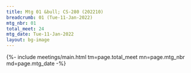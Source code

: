 ```yaml
---
title: Mtg 01 &bull; CS-280 (202210)
breadcrumb: 01 (Tue-11-Jan-2022)
mtg_nbr: 01
total_meet: 24
mtg_date: Tue-11-Jan-2022
layout: bg-image
---
```


{%- include meetings/main.html
    tm=page.total_meet
    mn=page.mtg_nbr
    md=page.mtg_date
-%}
